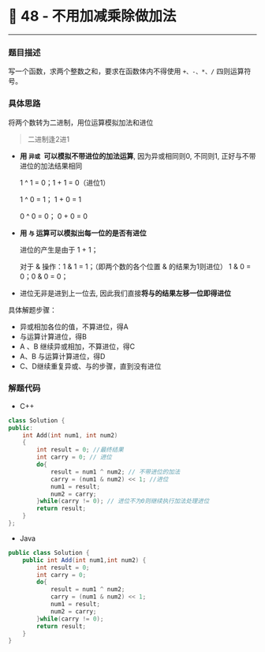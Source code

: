 # 🥦 48 - 不用加减乘除做加法

---

### 题目描述

写一个函数，求两个整数之和，要求在函数体内不得使用 `+、-、*、/` 四则运算符号。

### 具体思路

将两个数转为二进制，用位运算模拟加法和进位

> 二进制逢2进1

- **用 `异或 `可以模拟不带进位的加法运算**, 因为异或相同则0, 不同则1, 正好与不带进位的加法结果相同

  1 ^ 1 = 0；1 + 1 = 0（进位1）

  1 ^ 0 = 1； 1 + 0 = 1

  0 ^ 0 = 0； 0 + 0 = 0

- **用 `与` 运算可以模拟出每一位的是否有进位**

  进位的产生是由于 1 + 1；

  对于 & 操作：1 & 1 = 1；（即两个数的各个位置 & 的结果为1则进位） 1 & 0 = 0；0 & 0 = 0；

- 进位无非是进到上一位去, 因此我们直接**将与的结果左移一位即得进位**



具体解题步骤：

- 异或相加各位的值，不算进位，得A
- 与运算计算进位，得B
- A 、B 继续异或相加，不算进位，得C
- A、B 与运算计算进位，得D
- C、D继续重复异或、与的步骤，直到没有进位

### 解题代码

- C++

```cpp
class Solution {
public:
    int Add(int num1, int num2)
    {
        int result = 0; //最终结果
        int carry = 0; // 进位
        do{
            result = num1 ^ num2; // 不带进位的加法
            carry = (num1 & num2) << 1; //进位
            num1 = result;
            num2 = carry;
        }while(carry != 0); // 进位不为0则继续执行加法处理进位
        return result;
    }
};
```

- Java

```java
public class Solution {
    public int Add(int num1,int num2) {
        int result = 0;
        int carry = 0;
        do{
            result = num1 ^ num2;
            carry = (num1 & num2) << 1;
            num1 = result;
            num2 = carry;
        }while(carry != 0);
        return result;
    }
}
```

